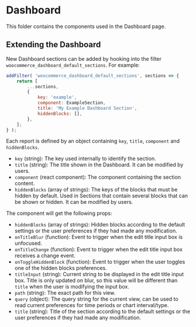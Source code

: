 Dashboard
=======

This folder contains the components used in the Dashboard page.

## Extending the Dashboard

New Dashboard sections can be added by hooking into the filter `woocommerce_dashboard_default_sections`. For example:

```js
addFilter( 'woocommerce_dashboard_default_sections', sections => {
	return [
		...sections,
		{
			key: 'example',
			component: ExampleSection,
			title: 'My Example Dashboard Section',
			hiddenBlocks: [],
		},
	];
} );
```

Each report is defined by an object containing `key`, `title`, `component` and `hiddenBlocks`.

- `key` (string): The key used internally to identify the section.
- `title` (string): The title shown in the Dashboard. It can be modified by users.
- `component` (react component): The component containing the section content.
- `hiddenBlocks` (array of strings): The keys of the blocks that must be hidden by default. Used in Sections that contain several blocks that can be shown or hidden. It can be modified by users.

The component will get the following props:

- `hiddenBlocks` (array of strings): Hidden blocks according to the default settings or the user preferences if they had made any modification.
- `onTitleBlur` (function): Event to trigger when the edit title input box is unfocused.
- `onTitleChange` (function): Event to trigger when the edit title input box receives a change event.
- `onToggleHiddenBlock` (function): Event to trigger when the user toggles one of the hidden blocks preferences.
- `titleInput` (string): Current string to be displayed in the edit title input box. Title is only updated on blur, so this value will be different than `title` when the user is modifying the input box.
- `path` (string): The exact path for this view.
- `query` (object): The query string for the current view, can be used to read current preferences for time periods or chart interval/type.
- `title` (string): Title of the section according to the default settings or the user preferences if they had made any modification.
